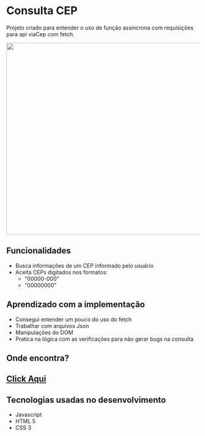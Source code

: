 # Consulta CEP
Projeto criado para entender o uso de função assíncrona com requisições para api viaCep com fetch.

<p align="center">
 <img height="500" width="800" src="https://github.com/DaniAkira/js-practice/blob/consulta-cep-em-camadas/fetch-api/img/APIviacep.gif">
<p>

## Funcionalidades
  * Busca informações de um CEP informado pelo usuário
  * Aceita CEPs digitados nos formatos:
    * "00000-000"
    * "00000000"
  
## Aprendizado com a implementação 
  * Consegui entender um pouco do uso do fetch
  * Trabalhar com arquivos Json
  * Manipulações do DOM
  * Pratica na lógica com as verificações para não gerar bugs na consulta
  
## Onde encontra?
 ## [Click Aqui](https://consulta-cep-app.netlify.app/)
 
## Tecnologias usadas no desenvolvimento
  * Javascript
  * HTML 5
  * CSS 3
